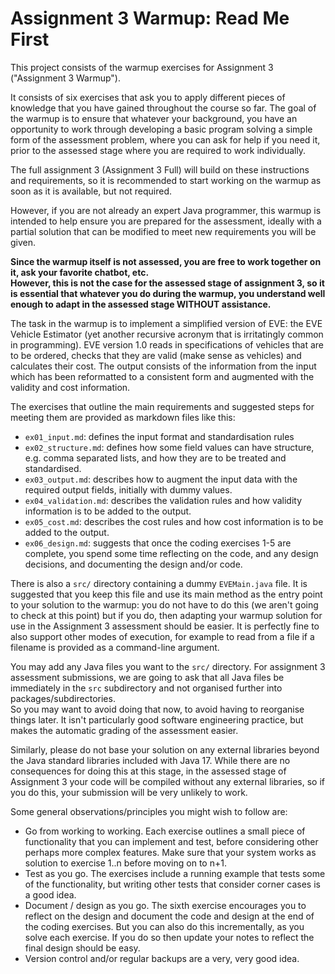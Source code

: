 # Assignment 3 Warmup: Read Me First


This project consists of the warmup exercises for Assignment 3 ("Assignment 3 Warmup").

It consists of six exercises that ask you to apply different pieces of knowledge that you have gained throughout the 
course so far.  The goal of the warmup is to ensure that whatever your background, you have an opportunity to work through
developing a basic program solving a simple form of the assessment problem, where you can ask for help if you need it,
prior to the assessed stage where you are required to work individually.

The full assignment 3 (Assignment 3 Full) will build on these instructions and requirements, so it is 
recommended to start working on the warmup as soon as it is available, but not required.

However, if you are not already an expert Java programmer, this warmup is intended to help ensure you are prepared for 
the assessment, ideally with a partial solution that can be modified to meet new requirements you will be given.

**Since the warmup itself is not assessed, you are free to work together on it, ask your favorite chatbot, etc.  
However, this is not the case for the assessed stage of assignment 3, so it is essential that whatever you do during the 
warmup, you understand well enough to adapt in the assessed stage WITHOUT assistance.**

The task in the warmup is to implement a simplified version of EVE: the EVE Vehicle Estimator (yet another recursive
acronym that is irritatingly common in programming).  EVE version 1.0 reads in specifications of vehicles that
are to be ordered, checks that they are valid (make sense as vehicles) and calculates their cost.  The output consists 
of the information from the input which has been reformatted to a consistent form and augmented with the validity and 
cost information.  

The exercises that outline the main requirements and suggested steps for meeting them are provided as markdown files 
like this:

* `ex01_input.md`: defines the input format and standardisation rules
* `ex02_structure.md`: defines how some field values can have structure, e.g. comma separated lists, and how they are 
  to be treated and standardised.
* `ex03_output.md`: describes how to augment the input data with the required output fields, initially with dummy values.
* `ex04_validation.md`: describes the validation rules and how validity information is to be added to the output.
* `ex05_cost.md`: describes the cost rules and how cost information is to be added to the output.
* `ex06_design.md`: suggests that once the coding exercises 1-5 are complete, you spend some time reflecting on the 
  code, and any design decisions, and documenting the design and/or code. 

There is also a `src/` directory containing a dummy `EVEMain.java` file.  It is suggested that you keep this file and use its 
main method as the entry point to your solution to the warmup: you do not have to do this (we aren't going to check at this point) 
but if you do, then adapting your warmup solution for use in the Assignment 3 assessment should be easier.  It is 
perfectly fine to also support other modes of execution, for example to read from a file if a filename is provided
as a command-line argument.

You may add any Java files you want to the `src/` directory.  For assignment 3 assessment submissions, we are going to 
ask that all Java files be immediately in the `src` subdirectory and not organised further into packages/subdirectories.  
So you may want to avoid doing that now, to avoid having to reorganise things later.  It isn't particularly good software 
engineering practice, but makes the automatic grading of the assessment easier. 

Similarly, please do not base your solution on any external libraries beyond the Java standard libraries included with 
Java 17.  While there are no consequences for doing this at this stage, in the assessed stage of Assignment 3 your code will
be compiled without any external libraries, so if you do this, your submission will be very unlikely to work.


Some general observations/principles you might wish to follow are:

* Go from working to working.  Each exercise outlines a small piece of functionality that you can implement and test, 
  before considering other perhaps more complex features.  Make sure that your system works as solution to exercise 1..n 
  before moving on to n+1.
* Test as you go.  The exercises include a running example that tests some of the functionality, but writing other 
  tests that consider corner cases is a good idea.  
* Document / design as you go.  The sixth exercise encourages you to reflect on the design and document the code and 
  design at the end of the coding exercises.  But you can also do this incrementally, as you solve each exercise.  If 
  you do so then update your notes to reflect the final design should be easy.
* Version control and/or regular backups are a very, very good idea.